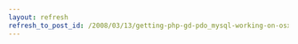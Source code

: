 ```yaml
---
layout: refresh
refresh_to_post_id: /2008/03/13/getting-php-gd-pdo_mysql-working-on-osx-10-5-aka-recompiling-everything
---
```

